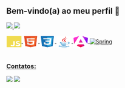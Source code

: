 ## Bem-vindo(a) ao meu perfil 👾

 <div>
   <a href="https://github.com/Kaue-Cardoso">
   <img height="180em" src="https://github-readme-stats.vercel.app/api?username=Kaue-Cardoso&show_icons=true&theme=radical&include_all_commits=true&count_private=true"/>
   <img height="180em" src="https://github-readme-stats.vercel.app/api/top-langs/?username=Kaue-Cardoso&layout=compact&langs_count=6&theme=radical"/>

</div>
<div style="display: inline_block"><br>
  <img align="center" alt="Js" height="30" width="40" src="https://raw.githubusercontent.com/devicons/devicon/master/icons/javascript/javascript-plain.svg">
  <img align="center" alt="HTML" height="30" width="40" src="https://raw.githubusercontent.com/devicons/devicon/master/icons/html5/html5-original.svg">
  <img align="center" alt="CSS" height="30" width="40" src="https://raw.githubusercontent.com/devicons/devicon/master/icons/css3/css3-original.svg">
  <img align="center" alt="Java" height="30" width="40" src="https://github.com/devicons/devicon/blob/master/icons/java/java-original.svg">
 <img align="center" alt="Angular" height="30" width="40" src="https://raw.githubusercontent.com/devicons/devicon/master/icons/angular/angular-original.svg">
 <img align="center" alt="Spring" height="30" width="40" src="https://raw.githubusercontent.com/devicons/devicon/master/icons/springboot/springboot-original.svg">
</div>
 
 <br>
 
  ### Contatos:
 
<div> 
  <a href = "mailto:kauekauada@hotmail.com.com"><img src="https://img.shields.io/badge/-Gmail-%23333?style=for-the-badge&logo=gmail&logoColor=white" target="_blank"></a>
  <a href="https://www.linkedin.com/in/kauê-cardoso-2a56bb234/" target="_blank"><img src="https://img.shields.io/badge/-LinkedIn-%230077B5?style=for-the-badge&logo=linkedin&logoColor=white" target="_blank"></a> 

</div>
